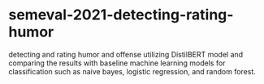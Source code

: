 # semeval-2021-detecting-rating-humor
detecting and rating humor and offense utilizing DistilBERT model and comparing the results with baseline machine learning models for classification such as naive bayes, logistic regression, and random forest.
